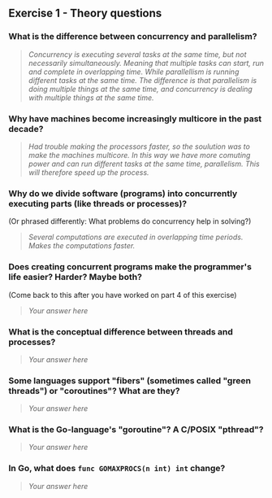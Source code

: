 Exercise 1 - Theory questions
-----------------------------
 
 ### What is the difference between concurrency and parallelism?
 > *Concurrency is executing several tasks at the same time, but not necessarily simultaneously. Meaning that multiple tasks can start, run and complete in overlapping time. While parallellism is running different tasks at the same time. The difference is that parallelism is doing multiple things at the same time, and concurrency is dealing with multiple things at the same time.*
 
 ### Why have machines become increasingly multicore in the past decade?
 > *Had trouble making the processors faster, so the soulution was to make the machines multicore. In this way we have more comuting power and can run different tasks at the same time, parallelism. This will therefore speed up the process.*
 
 ### Why do we divide software (programs) into concurrently executing parts (like threads or processes)?
 (Or phrased differently: What problems do concurrency help in solving?)
 > *Several computations are executed in overlapping time periods. Makes the computations faster.*
 
 ### Does creating concurrent programs make the programmer's life easier? Harder? Maybe both?
 (Come back to this after you have worked on part 4 of this exercise)
 > *Your answer here*
 
 ### What is the conceptual difference between threads and processes?
 > *Your answer here*
 
 ### Some languages support "fibers" (sometimes called "green threads") or "coroutines"? What are they?
 > *Your answer here*
 
 ### What is the Go-language's "goroutine"? A C/POSIX "pthread"?
 > *Your answer here*
 
 ### In Go, what does `func GOMAXPROCS(n int) int` change? 
 > *Your answer here*



 
 
 
 
